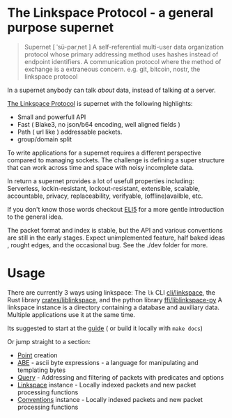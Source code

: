 # The Linkspace Protocol - a general purpose supernet

> Supernet  [ ˈsü-pərˌnet ]
> A self-referential multi-user data organization protocol whose primary 
> addressing method uses hashes instead of endpoint identifiers.
> A communication protocol where the method of exchange is a extraneous concern. 
> e.g. git, bitcoin, nostr, the linkspace protocol 

In a supernet anybody can talk _about_ data, instead of talking _at_ a server.

[The Linkspace Protocol](http://83.172.162.31/index.html)  is supernet with the following highlights:
- Small and powerfull API
- Fast ( Blake3, no json/b64 encoding, well aligned fields )
- Path ( url like ) addressable packets.
- group/domain split

To write applications for a supernet requires a different perspective compared to managing sockets.
The challenge is defining a super structure that can work across time and space with noisy incomplete data.

In return a supernet provides a lot of usefull properties including:
Serverless, lockin-resistant, lockout-resistant, extensible, scalable, accountable, privacy, replaceability, verifyable, (offline)availble, etc.

If you don't know those words checkout [ELI5](http://83.172.162.31/eli5.html) for a more gentle introduction to the general idea.

The packet format and index is stable, but the API and various conventions are still in the early stages.
Expect unimplemented feature, half baked ideas , rought edges, and the occasional bug.
See the ./dev folder for more.

# Usage

There are currently 3 ways using linkspace:
The `lk` CLI [cli/linkspace](./cli/linkspace), the Rust library [crates/liblinkspace](./crates/liblinkspace), and the python library [ffi/liblinkspace-py](./ffi/liblinkspace-py)
A linkspace instance is a directory containing a database and auxiliary data.
Multiple applications use it at the same time.

Its suggested to start at the [guide](http://83.172.162.31/docs/guide/index.html) ( or build it locally with `make docs`)

Or jump straight to a section:
- [Point](http://83.172.162.31/docs/guide/index.html#point) creation
- [ABE](http://83.172.162.31/docs/guide/index.html#abe) - ascii byte expressions - a language for manipulating and templating bytes
- [Query](http://83.172.162.31/docs/guide/index.html#query) - Addressing and filtering of packets with predicates and options
- [Linkspace](http://83.172.162.31/docs/guide/index.html#linkspace) instance - Locally indexed packets and new packet processing functions
- [Conventions](http://83.172.162.31/docs/guide/index.html#conventions) instance - Locally indexed packets and new packet processing functions
